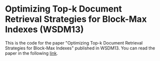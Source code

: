 Optimizing Top-k Document Retrieval Strategies for Block-Max Indexes (WSDM13)
======
This is the code for the paper "Optimizing Top-k Document Retrieval Strategies for Block-Max Indexes" published in WSDM13.
You can read the paper in the following [link](http://dl.acm.org/citation.cfm?id=2433412).
